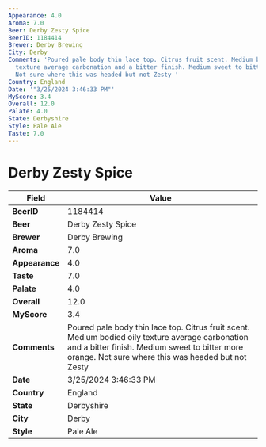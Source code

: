 ```yaml
---
Appearance: 4.0
Aroma: 7.0
Beer: Derby Zesty Spice
BeerID: 1184414
Brewer: Derby Brewing
City: Derby
Comments: 'Poured pale body thin lace top. Citrus fruit scent. Medium bodied oily
  texture average carbonation and a bitter finish. Medium sweet to bitter more orange.
  Not sure where this was headed but not Zesty '
Country: England
Date: '"3/25/2024 3:46:33 PM"'
MyScore: 3.4
Overall: 12.0
Palate: 4.0
State: Derbyshire
Style: Pale Ale
Taste: 7.0
---
```


# Derby Zesty Spice

| Field         | Value |
|---------------|-------|
| **BeerID** | 1184414 |
| **Beer** | Derby Zesty Spice |
| **Brewer** | Derby Brewing |
| **Aroma** | 7.0 |
| **Appearance** | 4.0 |
| **Taste** | 7.0 |
| **Palate** | 4.0 |
| **Overall** | 12.0 |
| **MyScore** | 3.4 |
| **Comments** | Poured pale body thin lace top. Citrus fruit scent. Medium bodied oily texture average carbonation and a bitter finish. Medium sweet to bitter more orange. Not sure where this was headed but not Zesty  |
| **Date** | 3/25/2024 3:46:33 PM |
| **Country** | England |
| **State** | Derbyshire |
| **City** | Derby |
| **Style** | Pale Ale |

